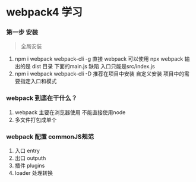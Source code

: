 # webpack4 学习

### 第一步 安装
> 全局安装
1. npm i webpack webpack-cli -g
    直接 webpack 可以使用 npx webpack   输出的是 dist 目录 下面的main.js
    缺陷 入口只能是src/index.js
2. npm i webpack webpack-cli -D 推荐在项目中安装 自定义安装
    项目中的需要指定入口和模式

### webpack 到底在干什么？
1. webpack 主要在浏览器使用 不能直接使用node
2. 多文件打包成单个 


### webpack 配置 commonJS规范

1. 入口 entry
2. 出口 outputh
3. 插件 plugins
4. loader 处理转换